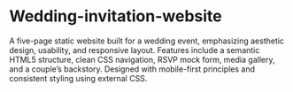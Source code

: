 # Wedding-invitation-website
A five-page static website built for a wedding event, emphasizing aesthetic design, usability, and responsive layout. Features include a semantic HTML5 structure, clean CSS navigation, RSVP mock form, media gallery, and a couple’s backstory. Designed with mobile-first principles and consistent styling using external CSS.
